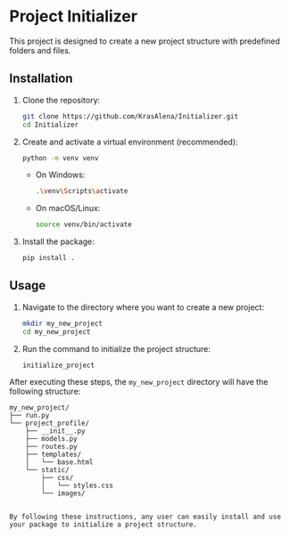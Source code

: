 # Project Initializer

This project is designed to create a new project structure with predefined folders and files.

## Installation

1. Clone the repository:
    ```sh
    git clone https://github.com/KrasAlena/Initializer.git
    cd Initializer
    ```

2. Create and activate a virtual environment (recommended):
    ```sh
    python -m venv venv
    ```

    - On Windows:
        ```sh
        .\venv\Scripts\activate
        ```
    - On macOS/Linux:
        ```sh
        source venv/bin/activate
        ```

3. Install the package:
    ```sh
    pip install .
    ```

## Usage

1. Navigate to the directory where you want to create a new project:
    ```sh
    mkdir my_new_project
    cd my_new_project
    ```

2. Run the command to initialize the project structure:
    ```sh
    initialize_project
    ```

After executing these steps, the `my_new_project` directory will have the following structure:
```plaintext
my_new_project/
├── run.py
└── project_profile/
    ├── __init__.py
    ├── models.py
    ├── routes.py
    ├── templates/
    │   └── base.html
    └── static/
        ├── css/
        │   └── styles.css
        └── images/


By following these instructions, any user can easily install and use your package to initialize a project structure.
